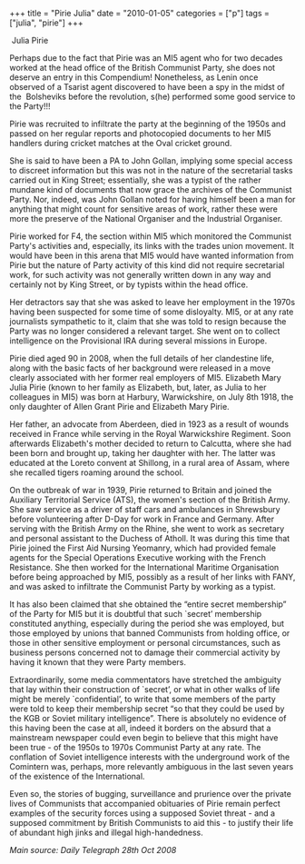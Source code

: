 +++
title = "Pirie Julia"
date = "2010-01-05"
categories = ["p"]
tags = ["julia", "pirie"]
+++

 Julia Pirie

Perhaps due to the fact that Pirie was an MI5 agent who for two decades worked at the head office of the British Communist Party, she does not deserve an entry in this Compendium! Nonetheless, as Lenin once observed of a Tsarist agent discovered to have been a spy in the midst of the  Bolsheviks before the revolution, s(he) performed some good service to the Party!!!  

Pirie was recruited to infiltrate the party at the beginning of the 1950s and passed on her regular reports and photocopied documents to her MI5 handlers during cricket matches at the Oval cricket ground.

She is said to have been a PA to John Gollan, implying some special access to discreet information but this was not in the nature of the secretarial tasks carried out in King Street; essentially, she was a typist of the rather mundane kind of documents that now grace the archives of the Communist Party. Nor, indeed, was John Gollan noted for having himself been a man for anything that might count for sensitive areas of work, rather these were more the preserve of the National Organiser and the Industrial Organiser.

Pirie worked for F4, the section within MI5 which monitored the Communist Party's activities and, especially, its links with the trades union movement. It would have been in this arena that MI5 would have wanted information from Pirie but the nature of Party activity of this kind did not require secretarial work, for such activity was not generally written down in any way and certainly not by King Street, or by typists within the head office. 

Her detractors say that she was asked to leave her employment in the 1970s having been suspected for some time of some disloyalty. MI5, or at any rate journalists sympathetic to it, claim that she was told to resign because the Party was no longer considered a relevant target. She went on to collect intelligence on the Provisional IRA during several missions in Europe.

Pirie died aged 90 in 2008, when the full details of her clandestine life, along with the basic facts of her background were released in a move clearly associated with her former real employers of MI5. Elizabeth Mary Julia Pirie (known to her family as Elizabeth, but, later, as Julia to her colleagues in MI5) was born at Harbury, Warwickshire, on July 8th 1918, the only daughter of Allen Grant Pirie and Elizabeth Mary Pirie.

Her father, an advocate from Aberdeen, died in 1923 as a result of wounds received in France while serving in the Royal Warwickshire Regiment. Soon afterwards Elizabeth's mother decided to return to Calcutta, where she had been born and brought up, taking her daughter with her. The latter was educated at the Loreto convent at Shillong, in a rural area of Assam, where she recalled tigers roaming around the school.

On the outbreak of war in 1939, Pirie returned to Britain and joined the Auxiliary Territorial Service (ATS), the women's section of the British Army. She saw service as a driver of staff cars and ambulances in Shrewsbury before volunteering after D-Day for work in France and Germany. After serving with the British Army on the Rhine, she went to work as secretary and personal assistant to the Duchess of Atholl. It was during this time that Pirie joined the First Aid Nursing Yeomanry, which had provided female agents for the Special Operations Executive working with the French Resistance. She then worked for the International Maritime Organisation before being approached by MI5, possibly as a result of her links with FANY, and was asked to infiltrate the Communist Party by working as a typist.

It has also been claimed that she obtained the “entire secret membership” of the Party for MI5 but it is doubtful that such \`secret’ membership constituted anything, especially during the period she was employed, but those employed by unions that banned Communists from holding office, or those in other sensitive employment or personal circumstances, such as business persons concerned not to damage their commercial activity by having it known that they were Party members.

Extraordinarily, some media commentators have stretched the ambiguity that lay within their construction of \`secret’, or what in other walks of life might be merely \`confidential’, to write that some members of the party were told to keep their membership secret “so that they could be used by the KGB or Soviet military intelligence”. There is absolutely no evidence of this having been the case at all, indeed it borders on the absurd that a mainstream newspaper could even begin to believe that this might have been true - of the 1950s to 1970s Communist Party at any rate. The conflation of Soviet intelligence interests with the underground work of the Comintern was, perhaps, more relevantly ambiguous in the last seven years of the existence of the International.

Even so, the stories of bugging, surveillance and prurience over the private lives of Communists that accompanied obituaries of Pirie remain perfect examples of the security forces using a supposed Soviet threat - and a supposed commitment by British Communists to aid this - to justify their life of abundant high jinks and illegal high-handedness.

_Main source: Daily Telegraph_ _28th Oct 2008_
